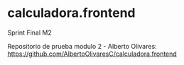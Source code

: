 # calculadora.frontend
Sprint Final M2

Repositorio de prueba modulo 2 - Alberto Olivares: https://github.com/AlbertoOlivaresC/calculadora.frontend
